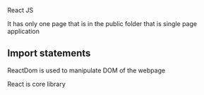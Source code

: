 React JS

It has only one page that is in the public folder that is single page application

## Import statements

ReactDom is used to manipulate DOM of the webpage

React is core library
